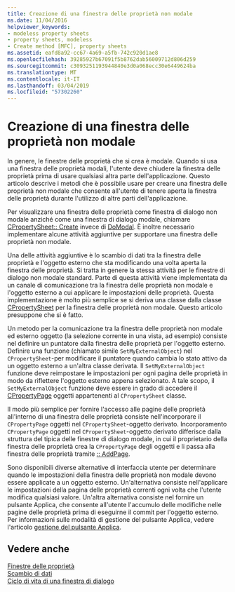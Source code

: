 ```yaml
---
title: Creazione di una finestra delle proprietà non modale
ms.date: 11/04/2016
helpviewer_keywords:
- modeless property sheets
- property sheets, modeless
- Create method [MFC], property sheets
ms.assetid: eafd8a92-cc67-4a69-a5fb-742c920d1ae8
ms.openlocfilehash: 39285927b67091f5b8762dab56009712d806d259
ms.sourcegitcommit: c3093251193944840e3d0a068ecc30e6449624ba
ms.translationtype: MT
ms.contentlocale: it-IT
ms.lasthandoff: 03/04/2019
ms.locfileid: "57302260"
---
```

# <a name="creating-a-modeless-property-sheet"></a>Creazione di una finestra delle proprietà non modale

In genere, le finestre delle proprietà che si crea è modale. Quando si usa una finestra delle proprietà modali, l'utente deve chiudere la finestra delle proprietà prima di usare qualsiasi altra parte dell'applicazione. Questo articolo descrive i metodi che è possibile usare per creare una finestra delle proprietà non modale che consente all'utente di tenere aperta la finestra delle proprietà durante l'utilizzo di altre parti dell'applicazione.

Per visualizzare una finestra delle proprietà come finestra di dialogo non modale anziché come una finestra di dialogo modale, chiamare [CPropertySheet:: Create](../mfc/reference/cpropertysheet-class.md#create) invece di [DoModal](../mfc/reference/cpropertysheet-class.md#domodal). È inoltre necessario implementare alcune attività aggiuntive per supportare una finestra delle proprietà non modale.

Una delle attività aggiuntive è lo scambio di dati tra la finestra delle proprietà e l'oggetto esterno che sta modificando una volta aperta la finestra delle proprietà. Si tratta in genere la stessa attività per le finestre di dialogo non modale standard. Parte di questa attività viene implementata da un canale di comunicazione tra la finestra delle proprietà non modale e l'oggetto esterno a cui applicare le impostazioni delle proprietà. Questa implementazione è molto più semplice se si deriva una classe dalla classe [CPropertySheet](../mfc/reference/cpropertysheet-class.md) per la finestra delle proprietà non modale. Questo articolo presuppone che si è fatto.

Un metodo per la comunicazione tra la finestra delle proprietà non modale ed esterno oggetto (la selezione corrente in una vista, ad esempio) consiste nel definire un puntatore dalla finestra delle proprietà per l'oggetto esterno. Definire una funzione (chiamato simile `SetMyExternalObject`) nel `CPropertySheet`-per modificare il puntatore quando cambia lo stato attivo da un oggetto esterno a un'altra classe derivata. Il `SetMyExternalObject` funzione deve reimpostare le impostazioni per ogni pagina delle proprietà in modo da riflettere l'oggetto esterno appena selezionato. A tale scopo, il `SetMyExternalObject` funzione deve essere in grado di accedere il [CPropertyPage](../mfc/reference/cpropertypage-class.md) oggetti appartenenti al `CPropertySheet` classe.

Il modo più semplice per fornire l'accesso alle pagine delle proprietà all'interno di una finestra delle proprietà consiste nell'incorporare il `CPropertyPage` oggetti nel `CPropertySheet`-oggetto derivato. Incorporamento `CPropertyPage` oggetti nel `CPropertySheet`-oggetto derivato differisce dalla struttura del tipica delle finestre di dialogo modale, in cui il proprietario della finestra delle proprietà crea la `CPropertyPage` degli oggetti e li passa alla finestra delle proprietà tramite [ :: AddPage](../mfc/reference/cpropertysheet-class.md#addpage).

Sono disponibili diverse alternative di interfaccia utente per determinare quando le impostazioni della finestra delle proprietà non modale devono essere applicate a un oggetto esterno. Un'alternativa consiste nell'applicare le impostazioni della pagina delle proprietà correnti ogni volta che l'utente modifica qualsiasi valore. Un'altra alternativa consiste nel fornire un pulsante Applica, che consente all'utente l'accumulo delle modifiche nelle pagine delle proprietà prima di eseguirne il commit per l'oggetto esterno. Per informazioni sulle modalità di gestione del pulsante Applica, vedere l'articolo [gestione del pulsante Applica](../mfc/handling-the-apply-button.md).

## <a name="see-also"></a>Vedere anche

[Finestre delle proprietà](../mfc/property-sheets-mfc.md)<br/>
[Scambio di dati](../mfc/exchanging-data.md)<br/>
[Ciclo di vita di una finestra di dialogo](../mfc/life-cycle-of-a-dialog-box.md)
